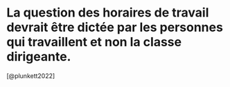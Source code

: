 # La question des horaires de travail devrait être dictée par les personnes qui travaillent et non la classe dirigeante.

[@plunkett2022]